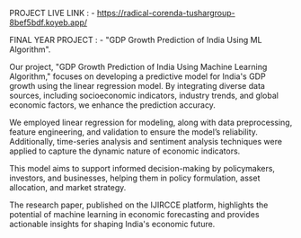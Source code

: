 PROJECT LIVE LINK : - https://radical-corenda-tushargroup-8bef5bdf.koyeb.app/

FINAL YEAR PROJECT : - "GDP Growth Prediction of India Using ML Algorithm".

Our project, "GDP Growth Prediction of India Using Machine Learning Algorithm," focuses on developing a predictive model for India's GDP growth using the linear regression model. By integrating diverse data sources, including socioeconomic indicators, industry trends, and global economic factors, we enhance the prediction accuracy.

We employed linear regression for modeling, along with data preprocessing, feature engineering, and validation to ensure the model’s reliability. Additionally, time-series analysis and sentiment analysis techniques were applied to capture the dynamic nature of economic indicators.

This model aims to support informed decision-making by policymakers, investors, and businesses, helping them in policy formulation, asset allocation, and market strategy.

The research paper, published on the IJIRCCE platform, highlights the potential of machine learning in economic forecasting and provides actionable insights for shaping India's economic future.
